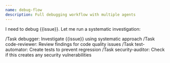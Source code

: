 ```yaml
---
name: debug-flow
description: Full debugging workflow with multiple agents
---
```


I need to debug {{issue}}. Let me run a systematic investigation:

/Task debugger: Investigate {{issue}} using systematic approach
/Task code-reviewer: Review findings for code quality issues
/Task test-automator: Create tests to prevent regression
/Task security-auditor: Check if this creates any security vulnerabilities